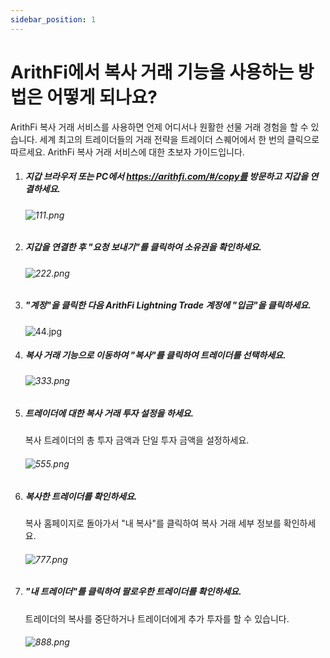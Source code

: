 ```yaml
---
sidebar_position: 1
---
```


# ArithFi에서 복사 거래 기능을 사용하는 방법은 어떻게 되나요?

ArithFi 복사 거래 서비스를 사용하면 언제 어디서나 원활한 선물 거래 경험을 할 수 있습니다. 세계 최고의 트레이더들의 거래 전략을 트레이더 스퀘어에서 한 번의 클릭으로 따르세요. ArithFi 복사 거래 서비스에 대한 초보자 가이드입니다.

1. ##### 지갑 브라우저 또는 PC에서 https://arithfi.com/#/copy를 방문하고 지갑을 연결하세요.

   ###### ![111.png](https://bafybeibixmvl5uy7yanoqd24ybpozioj3omynxxvmaqdpjdcs2bpfdph3y.ipfs.nftstorage.link/111.png)

2. ##### 지갑을 연결한 후 "요청 보내기"를 클릭하여 소유권을 확인하세요.

   ###### ![222.png](https://bafybeibixmvl5uy7yanoqd24ybpozioj3omynxxvmaqdpjdcs2bpfdph3y.ipfs.nftstorage.link/222.png)

3. ##### "계정"을 클릭한 다음 ArithFi Lightning Trade 계정에 "입금"을 클릭하세요.

   ![44.jpg](https://bafybeibixmvl5uy7yanoqd24ybpozioj3omynxxvmaqdpjdcs2bpfdph3y.ipfs.nftstorage.link/333.png)

4. ##### 복사 거래 기능으로 이동하여 "복사"를 클릭하여 트레이더를 선택하세요.

   ###### ![333.png](https://bafybeibixmvl5uy7yanoqd24ybpozioj3omynxxvmaqdpjdcs2bpfdph3y.ipfs.nftstorage.link/444.png)

5. ##### 트레이더에 대한 복사 거래 투자 설정을 하세요.

   복사 트레이더의 총 투자 금액과 단일 투자 금액을 설정하세요.

   ###### ![555.png](https://bafybeibixmvl5uy7yanoqd24ybpozioj3omynxxvmaqdpjdcs2bpfdph3y.ipfs.nftstorage.link/555.png)

6. ##### 복사한 트레이더를 확인하세요.

   복사 홈페이지로 돌아가서 "내 복사"를 클릭하여 복사 거래 세부 정보를 확인하세요.

   ###### ![777.png](https://bafybeibixmvl5uy7yanoqd24ybpozioj3omynxxvmaqdpjdcs2bpfdph3y.ipfs.nftstorage.link/666.png)

7. ##### "내 트레이더"를 클릭하여 팔로우한 트레이더를 확인하세요.

   트레이더의 복사를 중단하거나 트레이더에게 추가 투자를 할 수 있습니다.

   ###### ![888.png](https://bafybeibixmvl5uy7yanoqd24ybpozioj3omynxxvmaqdpjdcs2bpfdph3y.ipfs.nftstorage.link/777.png)

   